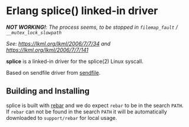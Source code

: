 Erlang splice() linked-in driver
==================================

***NOT WORKING!**: The process seems, to be stopped in `filemap_fault` / `__mutex_lock_slowpath`*

*See: https://lkml.org/lkml/2006/7/7/34 and https://lkml.org/lkml/2006/7/7/141*


**splice** is a linked-in driver for the splice(2) Linux syscall.

Based on sendfile driver from [sendfile](https://github.com/tuncer/sendfile).

Building and Installing
-----------------------

splice is built with [rebar](http://bitbucket.org/basho/rebar/) and
we do expect `rebar` to be in the search `PATH`.  
If `rebar` can not be found in the search `PATH` it will be
automatically downloaded to `support/rebar` for local usage.
